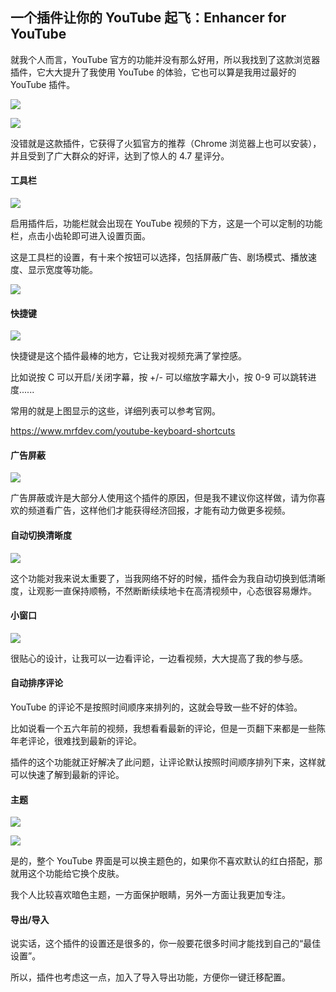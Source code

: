 ## 一个插件让你的 YouTube 起飞：Enhancer for YouTube

就我个人而言，YouTube 官方的功能并没有那么好用，所以我找到了这款浏览器插件，它大大提升了我使用 YouTube 的体验，它也可以算是我用过最好的 YouTube 插件。

![](Enhancer-for-YouTube/1.png)

![](Enhancer-for-YouTube/2.png)

<!--more-->

没错就是这款插件，它获得了火狐官方的推荐（Chrome 浏览器上也可以安装），并且受到了广大群众的好评，达到了惊人的 4.7 星评分。

#### 工具栏

![](Enhancer-for-YouTube/3.png)

启用插件后，功能栏就会出现在 YouTube 视频的下方，这是一个可以定制的功能栏，点击小齿轮即可进入设置页面。

这是工具栏的设置，有十来个按钮可以选择，包括屏蔽广告、剧场模式、播放速度、显示宽度等功能。

![](Enhancer-for-YouTube/4.png)

#### 快捷键

![](Enhancer-for-YouTube/5.png)

快捷键是这个插件最棒的地方，它让我对视频充满了掌控感。

比如说按 C 可以开启/关闭字幕，按 +/- 可以缩放字幕大小，按 0-9 可以跳转进度......

常用的就是上图显示的这些，详细列表可以参考官网。

https://www.mrfdev.com/youtube-keyboard-shortcuts

#### 广告屏蔽

![](Enhancer-for-YouTube/6.png)

广告屏蔽或许是大部分人使用这个插件的原因，但是我不建议你这样做，请为你喜欢的频道看广告，这样他们才能获得经济回报，才能有动力做更多视频。

#### 自动切换清晰度

![](Enhancer-for-YouTube/7.png)

这个功能对我来说太重要了，当我网络不好的时候，插件会为我自动切换到低清晰度，让观影一直保持顺畅，不然断断续续地卡在高清视频中，心态很容易爆炸。

#### 小窗口

![](Enhancer-for-YouTube/8.png)

很贴心的设计，让我可以一边看评论，一边看视频，大大提高了我的参与感。

#### 自动排序评论

YouTube 的评论不是按照时间顺序来排列的，这就会导致一些不好的体验。

比如说看一个五六年前的视频，我想看看最新的评论，但是一页翻下来都是一些陈年老评论，很难找到最新的评论。

插件的这个功能就正好解决了此问题，让评论默认按照时间顺序排列下来，这样就可以快速了解到最新的评论。

#### 主题

![](Enhancer-for-YouTube/9.png)

![](Enhancer-for-YouTube/10.png)

是的，整个 YouTube 界面是可以换主题色的，如果你不喜欢默认的红白搭配，那就用这个功能给它换个皮肤。

我个人比较喜欢暗色主题，一方面保护眼睛，另外一方面让我更加专注。

#### 导出/导入

说实话，这个插件的设置还是很多的，你一般要花很多时间才能找到自己的“最佳设置”。

所以，插件也考虑这一点，加入了导入导出功能，方便你一键迁移配置。
